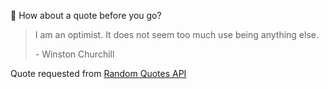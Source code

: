 📣 How about a quote before you go?

> I am an optimist. It does not seem too much use being anything else.
>
> <p>- Winston Churchill</p>

Quote requested from [Random Quotes API](https://github.com/lukePeavey/quotable)
